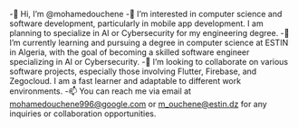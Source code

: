 -👋 Hi, I’m @mohamedouchene
-👀 I’m interested in computer science and software development, particularly in mobile app development. I am planning to specialize in AI or Cybersecurity for my engineering degree.
-🌱 I’m currently learning and pursuing a degree in computer science at ESTIN in Algeria, with the goal of becoming a skilled software engineer specializing in AI or Cybersecurity.
-💼 I’m looking to collaborate on various software projects, especially those involving Flutter, Firebase, and Zegocloud. I am a fast learner and adaptable to different work environments.
-📫 You can reach me via email at mohamedouchene996@google.com or m_ouchene@estin.dz for any inquiries or collaboration opportunities.

<!---
mohamedouchene/mohamedouchene is a ✨ special ✨ repository because its `README.md` (this file) appears on your GitHub profile.
You can click the Preview link to take a look at your changes.
--->
